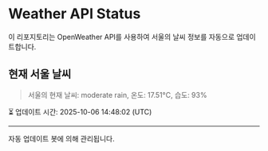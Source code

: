 
# Weather API Status

이 리포지토리는 OpenWeather API를 사용하여 서울의 날씨 정보를 자동으로 업데이트합니다.

## 현재 서울 날씨
> 서울의 현재 날씨: moderate rain, 온도: 17.51°C, 습도: 93%

⏳ 업데이트 시간: 2025-10-06 14:48:02 (UTC)

---
자동 업데이트 봇에 의해 관리됩니다.
